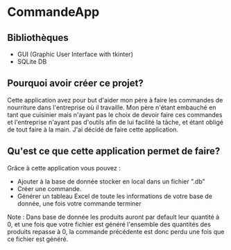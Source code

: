 # CommandeApp
## Bibliothèques

- GUI (Graphic User Interface with tkinter)
- SQLite DB

## Pourquoi avoir créer ce projet?

Cette application avez pour but d'aider mon père à faire les commandes de nourriture dans l'entreprise où il travaille. Mon père n'étant embauché en tant que cuisinier mais n'ayant pas le choix de devoir faire ces commandes et l'entreprise n'ayant pas d'outils afin de lui facilité la tâche, et étant obligé de tout faire à la main. J'ai décidé de faire cette application.

## Qu'est ce que cette application permet de faire?

Grâce à cette application vous pouvez :
- Ajouter à la base de donnée stocker en local dans un fichier ".db"
- Créer une commande.
- Générer un tableau Excel de toute les informations de votre base de donnée, une fois votre commande terminer

Note : Dans base de donnée les produits auront par default leur quantité à 0, et une fois que votre fichier est généré l'ensemble des quantités des produits repasse à 0, la commande précédente est donc perdu une fois que ce fichier est généré.